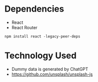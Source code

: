 # Dependencies
- React
- React Router

```
npm install react -legacy-peer-deps
```

# Technology Used
- Dummy data is generated by ChatGPT
- https://github.com/unsplash/unsplash-js